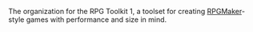 The organization for the RPG Toolkit 1, a toolset for creating [RPGMaker]()-style games with performance and size in mind.
